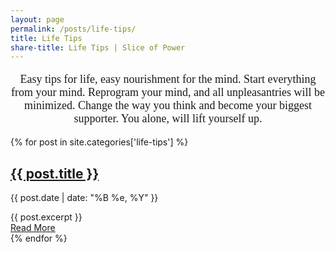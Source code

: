 ```yaml
---
layout: page
permalink: /posts/life-tips/
title: Life Tips
share-title: Life Tips | Slice of Power
---
```


<p style="text-align: center;font-size: 18px;font-family: Gadugi;">Easy tips for life, easy nourishment for the mind. Start everything from your mind. Reprogram your mind, and all unpleasantries will be minimized. Change the way you think and become your biggest supporter.
You alone, will lift yourself up.</p>



<div class="posts">
  {% for post in site.categories['life-tips'] %}
    <article class="post">
      <h1>
          <a href="{{ site.baseurl }}{{ post.url }}">{{ post.title }}</a>
      </h1>
      <div>
        <p class="post_date">{{ post.date | date: "%B %e, %Y" }}</p>
      </div>
      <div class="entry">
        {{ post.excerpt }}
      </div>
      <a href="{{ site.baseurl }}{{ post.url }}" class="read-more">
          Read More
      </a>
    </article>
  {% endfor %}
</div>
